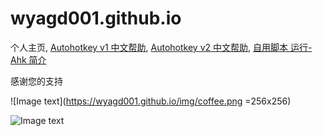 ﻿# wyagd001.github.io
个人主页, [Autohotkey v1 中文帮助](https://wyagd001.github.io/zh-cn/index.html),   [Autohotkey v2 中文帮助](https://wyagd001.github.io/v2/index.html),   [自用脚本 运行-Ahk 简介](https://wyagd001.github.io/Run-Ahk/index.md)

感谢您的支持

![Image text](https://wyagd001.github.io/img/coffee.png =256x256)

![Image text](https://autohotkey.com/assets/images/ahk-logo-no-text241x78-180.png)